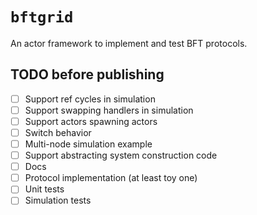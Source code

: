 # `bftgrid`

An actor framework to implement and test BFT protocols.

## TODO before publishing

- [ ] Support ref cycles in simulation
- [ ] Support swapping handlers in simulation
- [ ] Support actors spawning actors
- [ ] Switch behavior
- [ ] Multi-node simulation example
- [ ] Support abstracting system construction code
- [ ] Docs
- [ ] Protocol implementation (at least toy one)
- [ ] Unit tests
- [ ] Simulation tests
